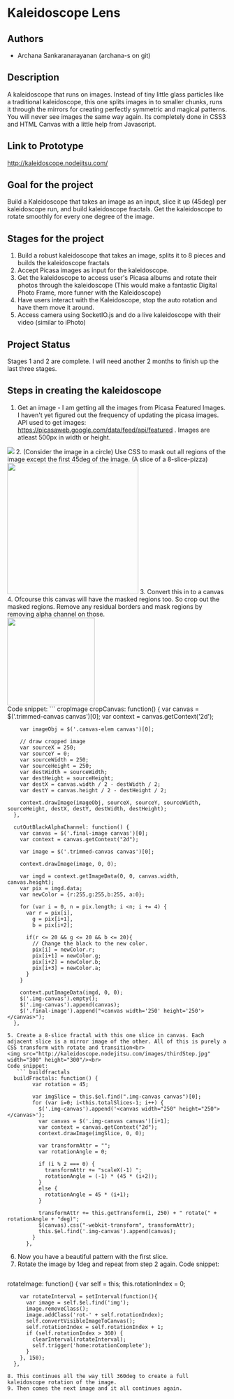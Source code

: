 # Kaleidoscope Lens

## Authors
- Archana Sankaranarayanan (archana-s on git)

## Description
A kaleidoscope that runs on images. Instead of tiny little glass particles like a traditional kaleidoscope, this one splits images in to smaller chunks, runs it through  the mirrors for creating perfectly symmetric and magical patterns. You will never see images the same way again.
Its completely done in CSS3 and HTML Canvas with a little help from Javascript.

## Link to Prototype
http://kaleidoscope.nodejitsu.com/

## Goal for the project
Build a Kaleidoscope that takes an image as an input, slice it up (45deg) per kaleidoscope run, and build kaleidoscope fractals.
Get the kaleidoscope to rotate smoothly for every one degree of the image.

## Stages for the project
1. Build a robust kaleidoscope that takes an image, splits it to 8 pieces and builds the kaleidoscope fractals
2. Accept Picasa images as input for the kaleidoscope.
3. Get the kaleidoscope to access user's Picasa albums and rotate their photos through the kaleidoscope
   (This would make a fantastic Digital Photo Frame, more funner with the Kaleidoscope)
4. Have users interact with the Kaleidoscope, stop the auto rotation and have them move it around.
5. Access camera using SocketIO.js and do a live kaleidoscope with their video (similar to iPhoto)

## Project Status
Stages 1 and 2 are complete. I will need another 2 months to finish up the last three stages.

## Steps in creating the kaleidoscope
1. Get an image - I am getting all the images from Picasa Featured Images. I haven't yet figured out the frequency of updating the picasa images. API used to get images: https://picasaweb.google.com/data/feed/api/featured . Images are atleast 500px in width or height.<br>
<img src="https://lh4.googleusercontent.com/-pt0UJSZ_aVY/UnOpIB4odtI/AAAAAAABnls/1sZnSJqEHBI/s622/13%2520-%25201.jpg">
2. (Consider the image in a circle) Use CSS to mask out all regions of the image except the first 45deg of the image. (A slice of a 8-slice-pizza)<br>
<img src="http://kaleidoscope.nodejitsu.com/images/firstStep.jpg" width="300" height="300"/>
3. Convert this in to a canvas 
4. Ofcourse this canvas will have the masked regions too. So crop out the masked regions. Remove any residual borders and mask regions by removing alpha channel on those.<br>
<img src="http://kaleidoscope.nodejitsu.com/images/secondStep.jpg" width="200"/><br>
Code snippet:
  ``` cropImage
  cropCanvas: function() {
        var canvas = $('.trimmed-canvas canvas')[0];
        var context = canvas.getContext('2d');

        var imageObj = $('.canvas-elem canvas')[0];

        // draw cropped image
        var sourceX = 250;
        var sourceY = 0;
        var sourceWidth = 250;
        var sourceHeight = 250;
        var destWidth = sourceWidth;
        var destHeight = sourceHeight;
        var destX = canvas.width / 2 - destWidth / 2;
        var destY = canvas.height / 2 - destHeight / 2;

        context.drawImage(imageObj, sourceX, sourceY, sourceWidth, sourceHeight, destX, destY, destWidth, destHeight);
      },

      cutOutBlackAlphaChannel: function() {
        var canvas = $('.final-image canvas')[0];
        var context = canvas.getContext("2d");

        var image = $('.trimmed-canvas canvas')[0];

        context.drawImage(image, 0, 0);

        var imgd = context.getImageData(0, 0, canvas.width, canvas.height);
        var pix = imgd.data;
        var newColor = {r:255,g:255,b:255, a:0};

        for (var i = 0, n = pix.length; i <n; i += 4) {
          var r = pix[i],
            g = pix[i+1],
            b = pix[i+2];

          if(r <= 20 && g <= 20 && b <= 20){
            // Change the black to the new color.
            pix[i] = newColor.r;
            pix[i+1] = newColor.g;
            pix[i+2] = newColor.b;
            pix[i+3] = newColor.a;
          }
        }

        context.putImageData(imgd, 0, 0);
        $('.img-canvas').empty();
        $('.img-canvas').append(canvas);
        $('.final-image').append("<canvas width='250' height='250'></canvas>");
      },
```
5. Create a 8-slice fractal with this one slice in canvas. Each adjacent slice is a mirror image of the other. All of this is purely a CSS transform with rotate and transition<br>
<img src="http://kaleidoscope.nodejitsu.com/images/thirdStep.jpg" width="300" height="300"/><br>
Code snippet:
   ``` buildfractals
  buildFractals: function() {
        var rotation = 45;

        var imgSlice = this.$el.find(".img-canvas canvas")[0];
        for (var i=0; i<this.totalSlices-1; i++) {
          $('.img-canvas').append('<canvas width="250" height="250"></canvas>');
          var canvas = $('.img-canvas canvas')[i+1];
          var context = canvas.getContext("2d");
          context.drawImage(imgSlice, 0, 0);

          var transformAttr = "";
          var rotationAngle = 0;

          if (i % 2 === 0) {
            transformAttr += "scaleX(-1) ";
            rotationAngle = (-1) * (45 * (i+2));
          }
          else {
            rotationAngle = 45 * (i+1);
          }

          transformAttr += this.getTransform(i, 250) + " rotate(" + rotationAngle + "deg)";
          $(canvas).css("-webkit-transform", transformAttr);
          this.$el.find('.img-canvas').append(canvas);
        }
      },
```
6. Now you have a beautiful pattern with the first slice. 
7. Rotate the image by 1deg and repeat from step 2 again.
Code snippet:
   ``` rotateImage
  rotateImage: function() {
        var self = this;
        this.rotationIndex = 0;

        var rotateInterval = setInterval(function(){
          var image = self.$el.find('img');
          image.removeClass();
          image.addClass('rot-' + self.rotationIndex);
          self.convertVisibleImageToCanvas();
          self.rotationIndex = self.rotationIndex + 1;
          if (self.rotationIndex > 360) {
            clearInterval(rotateInterval);
            self.trigger('home:rotationComplete');
          }
        }, 150);
      },
```
8. This continues all the way till 360deg to create a full kaleidoscope rotation of the image. 
9. Then comes the next image and it all continues again.
